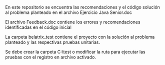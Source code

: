 En este repositorio se encuentra las recomendaciones y el código solución al problema planteado en el archivo Ejercicio Java Senior.doc

El archivo Feedback.doc contiene los errores y recomendaciones identificadas en el código inicial

La carpeta belatrix_test contiene el proyecto con la solución al problema planteado y las respectivas pruebas unitarias.

Se debe crear la carpeta C:\test o modificar la ruta para ejecutar las pruebas con el registro en archivo activado.

